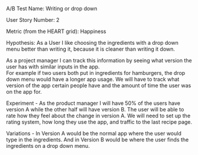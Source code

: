 

A/B Test Name: Writing or drop down

User Story Number: 2

Metric (from the HEART grid): Happiness

Hypothesis:
As a User I like choosing the ingredients with a drop down menu better than writing it, because it is cleaner than writing it down.

As a project manager I can track this information by seeing what version the user has with similar inputs in the app.  
For example if two users both put in ingredients for hamburgers, the drop down menu would have a longer app usage. 
We will have to track what version of the app certain people have and the amount of time the user was on the app for.



Experiment -  As the product manager I will have 50% of the users have version A while the other half will have version B.  The user will be able to rate how they feel about the change in version A.  We will need to set up the rating system, how long they use the app, and traffic to the last recipe page.


Variations - In Version A would be the normal app where the user would type in the ingredients.  And in Version B would be where the user finds the ingredients on a drop down menu.


